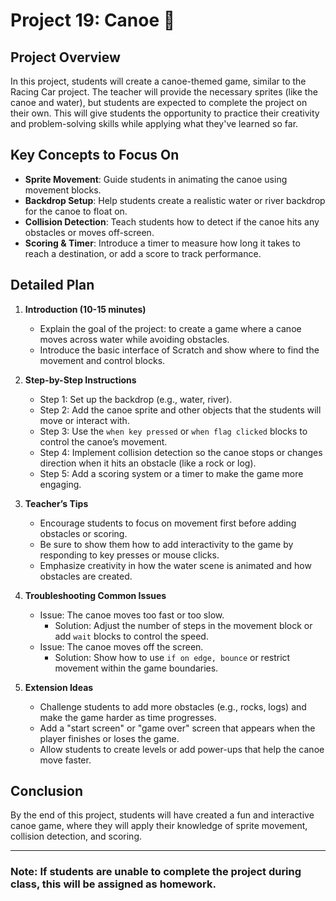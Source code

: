 # Project 19: Canoe 🛶

## Project Overview

In this project, students will create a canoe-themed game, similar to the Racing Car project. The teacher will provide the necessary sprites (like the canoe and water), but students are expected to complete the project on their own. This will give students the opportunity to practice their creativity and problem-solving skills while applying what they've learned so far.

## Key Concepts to Focus On

- **Sprite Movement**: Guide students in animating the canoe using movement blocks.
- **Backdrop Setup**: Help students create a realistic water or river backdrop for the canoe to float on.
- **Collision Detection**: Teach students how to detect if the canoe hits any obstacles or moves off-screen.
- **Scoring & Timer**: Introduce a timer to measure how long it takes to reach a destination, or add a score to track performance.

## Detailed Plan

1. **Introduction (10-15 minutes)**
   - Explain the goal of the project: to create a game where a canoe moves across water while avoiding obstacles.
   - Introduce the basic interface of Scratch and show where to find the movement and control blocks.

2. **Step-by-Step Instructions**
   - Step 1: Set up the backdrop (e.g., water, river).
   - Step 2: Add the canoe sprite and other objects that the students will move or interact with.
   - Step 3: Use the `when key pressed` or `when flag clicked` blocks to control the canoe’s movement.
   - Step 4: Implement collision detection so the canoe stops or changes direction when it hits an obstacle (like a rock or log).
   - Step 5: Add a scoring system or a timer to make the game more engaging.

3. **Teacher’s Tips**
   - Encourage students to focus on movement first before adding obstacles or scoring.
   - Be sure to show them how to add interactivity to the game by responding to key presses or mouse clicks.
   - Emphasize creativity in how the water scene is animated and how obstacles are created.

4. **Troubleshooting Common Issues**
   - Issue: The canoe moves too fast or too slow.
     - Solution: Adjust the number of steps in the movement block or add `wait` blocks to control the speed.
   - Issue: The canoe moves off the screen.
     - Solution: Show how to use `if on edge, bounce` or restrict movement within the game boundaries.

5. **Extension Ideas**
   - Challenge students to add more obstacles (e.g., rocks, logs) and make the game harder as time progresses.
   - Add a "start screen" or "game over" screen that appears when the player finishes or loses the game.
   - Allow students to create levels or add power-ups that help the canoe move faster.

## Conclusion

By the end of this project, students will have created a fun and interactive canoe game, where they will apply their knowledge of sprite movement, collision detection, and scoring.

---

### **Note**: If students are unable to complete the project during class, this will be assigned as homework.
